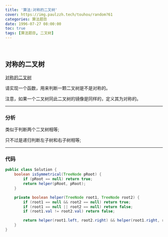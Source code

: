 ```yaml
---
title: '算法:对称的二叉树'
cover: https://img.paulzzh.tech/touhou/random?61
categories: 算法题目
date: 1996-07-27 08:00:00
toc: true
tags: [算法题目, 二叉树]
---
```


<br/>

<!--more-->

## 对称的二叉树

[对称的二叉树](https://www.nowcoder.com/practice/ff05d44dfdb04e1d83bdbdab320efbcb?tpId=13&tqId=11211&tPage=3&rp=1&ru=%2Fta%2Fcoding-interviews&qru=%2Fta%2Fcoding-interviews%2Fquestion-ranking)

请实现一个函数，用来判断一颗二叉树是不是对称的。

注意，如果一个二叉树同此二叉树的镜像是同样的，定义其为对称的。

****

### 分析

类似于判断两个二叉树相等;

只不过是递归判断左子树和右子树相等;

****

### 代码

```java
public class Solution {
    boolean isSymmetrical(TreeNode pRoot) {
        if (pRoot == null) return true;
        return helper(pRoot, pRoot);
    }

    private boolean helper(TreeNode root1, TreeNode root2) {
        if (root1 == null && root2 == null) return true;
        if (root1 == null || root2 == null) return false;
        if (root1.val != root2.val) return false;

        return helper(root1.left, root2.right) && helper(root1.right, root2.left);
    }
}
```

